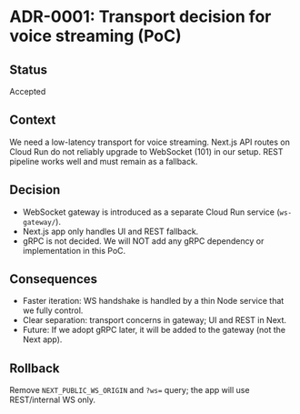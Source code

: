 # ADR-0001: Transport decision for voice streaming (PoC)

## Status
Accepted

## Context
We need a low-latency transport for voice streaming. Next.js API routes on Cloud Run do not reliably upgrade to WebSocket (101) in our setup. REST pipeline works well and must remain as a fallback.

## Decision
- WebSocket gateway is introduced as a separate Cloud Run service (`ws-gateway/`).
- Next.js app only handles UI and REST fallback.
- gRPC is not decided. We will NOT add any gRPC dependency or implementation in this PoC.

## Consequences
- Faster iteration: WS handshake is handled by a thin Node service that we fully control.
- Clear separation: transport concerns in gateway; UI and REST in Next.
- Future: If we adopt gRPC later, it will be added to the gateway (not the Next app).

## Rollback
Remove `NEXT_PUBLIC_WS_ORIGIN` and `?ws=` query; the app will use REST/internal WS only.

